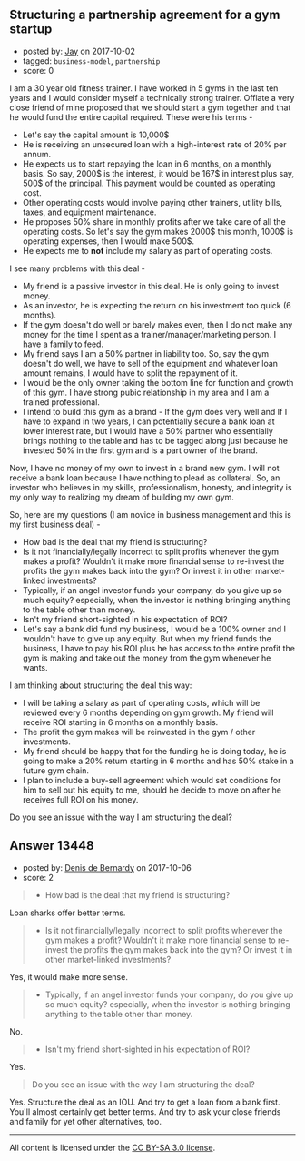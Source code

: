 ## Structuring a partnership agreement for a gym startup

- posted by: [Jay](https://stackexchange.com/users/37043/jay) on 2017-10-02
- tagged: `business-model`, `partnership`
- score: 0

<p>I am a 30 year old fitness trainer. I have worked in 5 gyms in the last ten years and I would consider myself a technically strong trainer. Offlate a very close friend of mine proposed that we should start a gym together and that he would fund the entire capital required. These were his terms -</p>

<ul>
<li>Let's say the capital amount is 10,000$ </li>
<li>He is receiving an unsecured loan with a high-interest rate of 20% per annum. </li>
<li>He expects us to start repaying the loan in 6 months, on a monthly basis. So say, 2000$ is the interest, it would be 167$ in interest plus say, 500$ of the principal. This payment would be counted as operating cost. </li>
<li>Other operating costs would involve paying other trainers, utility bills, taxes, and equipment maintenance. </li>
<li>He proposes 50% share in monthly profits after we take care of all the operating costs. So let's say the gym makes 2000$ this month, 1000$ is operating expenses, then I would make 500$. </li>
<li>He expects me to <strong>not</strong> include my salary as part of operating costs. </li>
</ul>

<p>I see many problems with this deal - </p>

<ul>
<li>My friend is a passive investor in this deal. He is only going to invest money.</li>
<li>As an investor, he is expecting the return on his investment too quick (6 months).</li>
<li>If the gym doesn't do well or barely makes even, then I do not make any money for the time I spent as a trainer/manager/marketing person. I have a family to feed.</li>
<li>My friend says I am a 50% partner in liability too. So, say the gym doesn't do well, we have to sell of the equipment and whatever loan amount remains,  I would have to split the repayment of it.</li>
<li>I would be the only owner taking the bottom line for function and growth of this gym. I have strong pubic relationship in my area and I am a trained professional. </li>
<li>I intend to build this gym as a brand - If the gym does very well and If I have to expand in two years, I can potentially secure a bank loan at lower interest rate, but I would have a 50% partner who essentially brings nothing to the table and has to be tagged along just because he invested 50% in the first gym and is a part owner of the brand. </li>
</ul>

<p>Now, I have no money of my own to invest in a brand new gym. I will not receive a bank loan because I have nothing to plead as collateral. So, an investor who believes in my skills, professionalism, honesty, and integrity is my only way to realizing my dream of building my own gym. </p>

<p>So, here are my questions (I am novice in business management and this is my first business deal) -</p>

<ul>
<li>How bad is the deal that my friend is structuring? </li>
<li>Is it not financially/legally incorrect to split profits whenever the gym makes a profit? Wouldn't it make more financial sense to re-invest the profits the gym makes back into the gym? Or invest it in other market-linked investments?</li>
<li>Typically, if an angel investor funds your company, do you give up so much equity? especially, when the investor is nothing bringing anything to the table other than money. </li>
<li>Isn't my friend short-sighted in his expectation of ROI? </li>
<li>Let's say a bank did fund my business, I would be a 100% owner and I wouldn't have to give up any equity. But when my friend funds the business, I have to pay his ROI plus he has access to the entire profit the gym is making and take out the money from the gym whenever he wants.</li>
</ul>

<p>I am thinking about structuring the deal this way: </p>

<ul>
<li>I will be taking a salary as part of operating costs, which will be reviewed every 6 months depending on gym growth. My friend will receive ROI starting in 6 months on a monthly basis.</li>
<li>The profit the gym makes will be reinvested in the gym / other investments.</li>
<li>My friend should be happy that for the funding he is doing today, he is going to make a 20% return starting in 6 months and has 50% stake in a future gym chain. </li>
<li>I plan to include a buy-sell agreement which would set conditions for him to sell out his equity to me, should he decide to move on after he receives full ROI on his money. </li>
</ul>

<p>Do you see an issue with the way I am structuring the deal?</p>



## Answer 13448

- posted by: [Denis de Bernardy](https://stackexchange.com/users/182468/denis-de-bernardy) on 2017-10-06
- score: 2

<blockquote>
  <ul>
  <li>How bad is the deal that my friend is structuring? </li>
  </ul>
</blockquote>

<p>Loan sharks offer better terms.</p>

<blockquote>
  <ul>
  <li>Is it not financially/legally incorrect to split profits whenever the gym makes a profit? Wouldn't it make more financial sense to
  re-invest the profits the gym makes back into the gym? Or invest it in
  other market-linked investments?</li>
  </ul>
</blockquote>

<p>Yes, it would make more sense.</p>

<blockquote>
  <ul>
  <li>Typically, if an angel investor funds your company, do you give up so much equity? especially, when the investor is nothing bringing
  anything to the table other than money. </li>
  </ul>
</blockquote>

<p>No.</p>

<blockquote>
  <ul>
  <li>Isn't my friend short-sighted in his expectation of ROI? </li>
  </ul>
</blockquote>

<p>Yes.</p>

<blockquote>
  <p>Do you see an issue with the way I am structuring the deal?</p>
</blockquote>

<p>Yes. Structure the deal as an IOU. And try to get a loan from a bank first. You'll almost certainly get better terms. And try to ask your close friends and family for yet other alternatives, too.</p>




---

All content is licensed under the [CC BY-SA 3.0 license](https://creativecommons.org/licenses/by-sa/3.0/).
